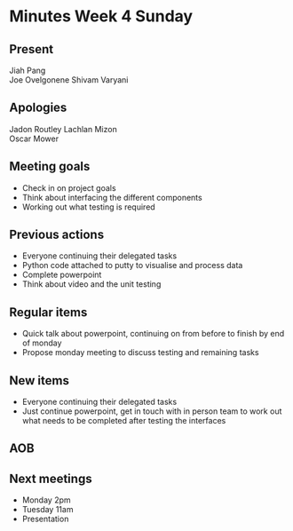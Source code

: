 # Minutes Week 4 Sunday

## Present
Jiah Pang  
Joe Ovelgonene 
Shivam Varyani  

## Apologies
Jadon Routley
Lachlan Mizon  
Oscar Mower 

## Meeting goals
- Check in on project goals
- Think about interfacing the different components
- Working out what testing is required

## Previous actions
- Everyone continuing their delegated tasks
- Python code attached to putty to visualise and process data
- Complete powerpoint
- Think about video and the unit testing

## Regular items
- Quick talk about powerpoint, continuing on from before to finish by end of monday
- Propose monday meeting to discuss testing and remaining tasks

## New items
- Everyone continuing their delegated tasks
- Just continue powerpoint, get in touch with in person team to work out what needs to be completed after testing the interfaces

## AOB

## Next meetings
- Monday 2pm
- Tuesday 11am
- Presentation
